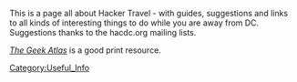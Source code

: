 This is a page all about Hacker Travel - with guides, suggestions and
links to all kinds of interesting things to do while you are away from
DC. Suggestions thanks to the hacdc.org mailing lists.

*[The Geek Atlas](http://oreilly.com/catalog/9780596523213)* is a good
print resource.

[Category:Useful_Info](Category:Useful_Info)
